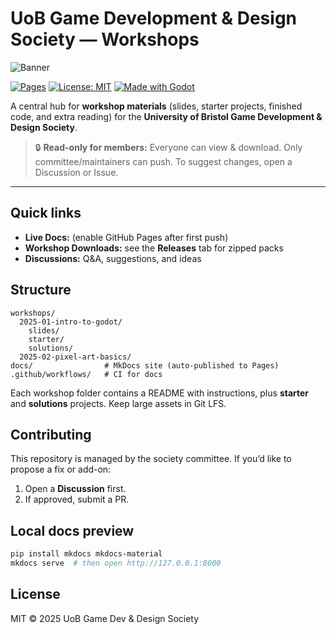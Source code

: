 # UoB Game Development & Design Society — Workshops

![Banner](docs/_assets/banner.svg)

[![Pages](https://img.shields.io/badge/Docs-Live-4c1)](https://example.com)
[![License: MIT](https://img.shields.io/badge/License-MIT-blue.svg)](LICENSE)
[![Made with Godot](https://img.shields.io/badge/Made%20with-Godot-478cbf.svg)](https://godotengine.org/)

A central hub for **workshop materials** (slides, starter projects, finished code, and extra reading) for the **University of Bristol Game Development & Design Society**.

> 🔒 **Read-only for members:** Everyone can view & download. Only committee/maintainers can push. To suggest changes, open a Discussion or Issue.

---

## Quick links
- **Live Docs:** (enable GitHub Pages after first push)  
- **Workshop Downloads:** see the **Releases** tab for zipped packs
- **Discussions:** Q&A, suggestions, and ideas

## Structure
```
workshops/
  2025-01-intro-to-godot/
    slides/
    starter/
    solutions/
  2025-02-pixel-art-basics/
docs/                # MkDocs site (auto-published to Pages)
.github/workflows/   # CI for docs
```
Each workshop folder contains a README with instructions, plus **starter** and **solutions** projects. Keep large assets in Git LFS.

## Contributing
This repository is managed by the society committee. If you’d like to propose a fix or add-on:
1. Open a **Discussion** first.
2. If approved, submit a PR.

## Local docs preview
```bash
pip install mkdocs mkdocs-material
mkdocs serve  # then open http://127.0.0.1:8000
```

## License
MIT © 2025 UoB Game Dev & Design Society
